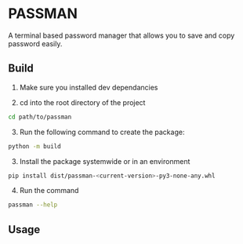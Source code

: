 # PASSMAN

A terminal based password manager that allows you to save and copy password easily.


## Build

1. Make sure you installed dev dependancies

2. cd into the root directory of the project
```sh
cd path/to/passman
```

3. Run the following command to create the package:
```sh
python -m build
```

3. Install the package systemwide or in an environment
```sh
pip install dist/passman-<current-version>-py3-none-any.whl
```

4. Run the command
```sh
passman --help
```

## Usage


